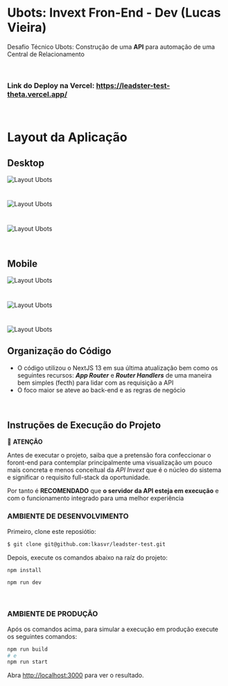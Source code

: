 # **Ubots: Invext Fron-End - Dev (Lucas Vieira)**
Desafio Técnico Ubots: Construção de uma <b>API</b> para automação de uma Central de Relacionamento

</br>

### Link do Deploy na Vercel: https://leadster-test-theta.vercel.app/

</br>

# Layout da Aplicação

## Desktop

![Layout Ubots](./public/desktop/requests-page.png)
#
![Layout Ubots](./public/desktop/assistants-page.png)
#
![Layout Ubots](./public/desktop/team-page.png)

</br>

## Mobile

![Layout Ubots](./public/mobile/clients-page-menu.png)
#
![Layout Ubots](./public/mobile/team-page.png)
#
![Layout Ubots](./public/mobile/requests-page.png)


## Organização do Código

- O código utilizou o NextJS 13 em sua última atualização bem como os seguintes recursos: ***App Router*** e ***Router Handlers*** de uma maneira bem simples (fecth) para lidar com as requisição a API
- O foco maior se ateve ao back-end e as regras de negócio

</br>

## Instruções de Execução do Projeto

📌 **ATENÇÃO**

Antes de executar o projeto, saiba que a pretensão fora confeccionar  o foront-end para contemplar principalmente uma visualização um pouco mais concreta e menos conceitual da *API Invext* que é o núcleo do sistema e significar o requisito full-stack da oportunidade.

Por tanto é **RECOMENDADO** que **o servidor da API esteja em execução** e com o funcionamento integrado para uma melhor experiência

### **AMBIENTE DE DESENVOLVIMENTO**

Primeiro, clone este reposiótio:

```bash
$ git clone git@github.com:lkasvr/leadster-test.git
```
Depois, execute os comandos abaixo na raíz do projeto:

```bash
npm install
```

```bash
npm run dev
```

</br>

### **AMBIENTE DE PRODUÇÃO**

Após os comandos acima, para simular a execução em produção execute os seguintes comandos:

```bash
npm run build
# e
npm run start
```

Abra [http://localhost:3000](http://localhost:3000) para ver o resultado.


